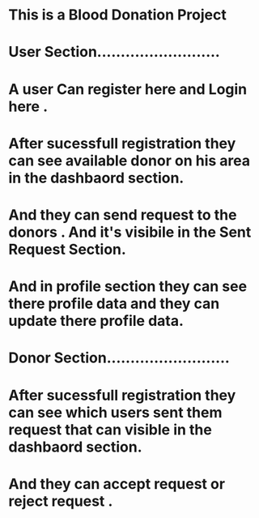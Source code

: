 # This is a Blood Donation Project 
# User Section..........................
# A user Can register here and Login here .
# After sucessfull registration they can see available donor on his area in the dashbaord section.
# And they can send request to the donors . And it's visibile in the Sent Request Section.
# And in profile section they can see there profile data and they can update there profile data.
# Donor Section..........................
# After sucessfull registration they can see which users sent them request that can visible in the dashbaord section.
# And they can accept request or reject request .
